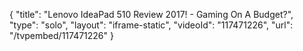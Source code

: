 {
    "title": "Lenovo IdeaPad 510 Review 2017! - Gaming On A Budget?",
    "type": "solo",
    "layout": "iframe-static",
    "videoId": "117471226",
    "url": "\/tvpembed\/117471226"
}